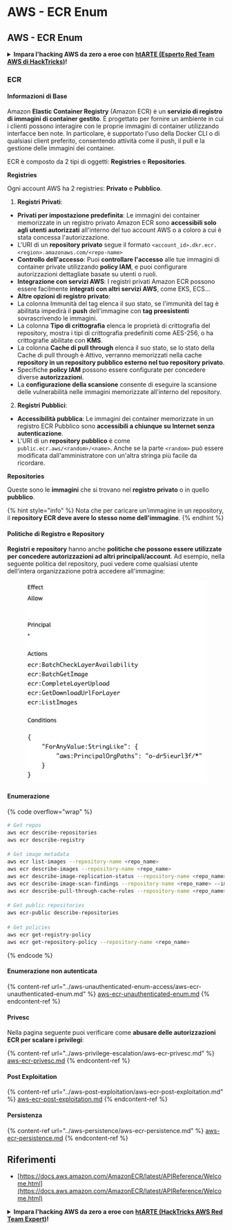 # AWS - ECR Enum

## AWS - ECR Enum

<details>

<summary><strong>Impara l'hacking AWS da zero a eroe con</strong> <a href="https://training.hacktricks.xyz/courses/arte"><strong>htARTE (Esperto Red Team AWS di HackTricks)</strong></a><strong>!</strong></summary>

Altri modi per supportare HackTricks:

* Se vuoi vedere la tua **azienda pubblicizzata su HackTricks** o **scaricare HackTricks in PDF** Controlla i [**PIANI DI ABBONAMENTO**](https://github.com/sponsors/carlospolop)!
* Ottieni il [**merchandising ufficiale PEASS & HackTricks**](https://peass.creator-spring.com)
* Scopri [**La Famiglia PEASS**](https://opensea.io/collection/the-peass-family), la nostra collezione di esclusivi [**NFT**](https://opensea.io/collection/the-peass-family)
* **Unisciti al** 💬 [**gruppo Discord**](https://discord.gg/hRep4RUj7f) o al [**gruppo telegram**](https://t.me/peass) o **seguici** su **Twitter** 🐦 [**@hacktricks\_live**](https://twitter.com/hacktricks\_live)**.**
* **Condividi i tuoi trucchi di hacking inviando PR a** [**HackTricks**](https://github.com/carlospolop/hacktricks) e [**HackTricks Cloud**](https://github.com/carlospolop/hacktricks-cloud) repos di github.

</details>

### ECR

#### Informazioni di Base

Amazon **Elastic Container Registry** (Amazon ECR) è un **servizio di registro di immagini di container gestito**. È progettato per fornire un ambiente in cui i clienti possono interagire con le proprie immagini di container utilizzando interfacce ben note. In particolare, è supportato l'uso della Docker CLI o di qualsiasi client preferito, consentendo attività come il push, il pull e la gestione delle immagini dei container.

ECR è composto da 2 tipi di oggetti: **Registries** e **Repositories**.

**Registries**

Ogni account AWS ha 2 registries: **Privato** e **Pubblico**.

1. **Registri Privati**:

* **Privati per impostazione predefinita**: Le immagini dei container memorizzate in un registro privato Amazon ECR sono **accessibili solo agli utenti autorizzati** all'interno del tuo account AWS o a coloro a cui è stata concessa l'autorizzazione.
* L'URI di un **repository privato** segue il formato `<account_id>.dkr.ecr.<region>.amazonaws.com/<repo-name>`
* **Controllo dell'accesso**: Puoi **controllare l'accesso** alle tue immagini di container private utilizzando **policy IAM**, e puoi configurare autorizzazioni dettagliate basate su utenti o ruoli.
* **Integrazione con servizi AWS**: I registri privati Amazon ECR possono essere facilmente **integrati con altri servizi AWS**, come EKS, ECS...
* **Altre opzioni di registro privato**:
* La colonna Immunità del tag elenca il suo stato, se l'immunità del tag è abilitata impedirà il **push** dell'immagine con **tag preesistenti** sovrascrivendo le immagini.
* La colonna **Tipo di crittografia** elenca le proprietà di crittografia del repository, mostra i tipi di crittografia predefiniti come AES-256, o ha crittografie abilitate con **KMS**.
* La colonna **Cache di pull through** elenca il suo stato, se lo stato della Cache di pull through è Attivo, verranno memorizzati nella cache **repository in un repository pubblico esterno nel tuo repository privato**.
* Specifiche **policy IAM** possono essere configurate per concedere diverse **autorizzazioni**.
* La **configurazione della scansione** consente di eseguire la scansione delle vulnerabilità nelle immagini memorizzate all'interno del repository.

2. **Registri Pubblici**:

* **Accessibilità pubblica**: Le immagini dei container memorizzate in un registro ECR Pubblico sono **accessibili a chiunque su Internet senza autenticazione**.
* L'URI di un **repository pubblico** è come `public.ecr.aws/<random>/<name>`. Anche se la parte `<random>` può essere modificata dall'amministratore con un'altra stringa più facile da ricordare.

**Repositories**

Queste sono le **immagini** che si trovano nel **registro privato** o in quello **pubblico**.

{% hint style="info" %}
Nota che per caricare un'immagine in un repository, il **repository ECR deve avere lo stesso nome dell'immagine**.
{% endhint %}

#### Politiche di Registro e Repository

**Registri e repository** hanno anche **politiche che possono essere utilizzate per concedere autorizzazioni ad altri principali/account**. Ad esempio, nella seguente politica del repository, puoi vedere come qualsiasi utente dell'intera organizzazione potrà accedere all'immagine:

<figure><img src="../../../.gitbook/assets/image (280).png" alt=""><figcaption></figcaption></figure>

#### Enumerazione

{% code overflow="wrap" %}
```bash
# Get repos
aws ecr describe-repositories
aws ecr describe-registry

# Get image metadata
aws ecr list-images --repository-name <repo_name>
aws ecr describe-images --repository-name <repo_name>
aws ecr describe-image-replication-status --repository-name <repo_name> --image-id <image_id>
aws ecr describe-image-scan-findings --repository-name <repo_name> --image-id <image_id>
aws ecr describe-pull-through-cache-rules --repository-name <repo_name> --image-id <image_id>

# Get public repositories
aws ecr-public describe-repositories

# Get policies
aws ecr get-registry-policy
aws ecr get-repository-policy --repository-name <repo_name>
```
{% endcode %}

#### Enumerazione non autenticata

{% content-ref url="../aws-unauthenticated-enum-access/aws-ecr-unauthenticated-enum.md" %}
[aws-ecr-unauthenticated-enum.md](../aws-unauthenticated-enum-access/aws-ecr-unauthenticated-enum.md)
{% endcontent-ref %}

#### Privesc

Nella pagina seguente puoi verificare come **abusare delle autorizzazioni ECR per scalare i privilegi**:

{% content-ref url="../aws-privilege-escalation/aws-ecr-privesc.md" %}
[aws-ecr-privesc.md](../aws-privilege-escalation/aws-ecr-privesc.md)
{% endcontent-ref %}

#### Post Exploitation

{% content-ref url="../aws-post-exploitation/aws-ecr-post-exploitation.md" %}
[aws-ecr-post-exploitation.md](../aws-post-exploitation/aws-ecr-post-exploitation.md)
{% endcontent-ref %}

#### Persistenza

{% content-ref url="../aws-persistence/aws-ecr-persistence.md" %}
[aws-ecr-persistence.md](../aws-persistence/aws-ecr-persistence.md)
{% endcontent-ref %}

## Riferimenti

* [https://docs.aws.amazon.com/AmazonECR/latest/APIReference/Welcome.html](https://docs.aws.amazon.com/AmazonECR/latest/APIReference/Welcome.html)

<details>

<summary><strong>Impara l'hacking AWS da zero a eroe con</strong> <a href="https://training.hacktricks.xyz/courses/arte"><strong>htARTE (HackTricks AWS Red Team Expert)</strong></a><strong>!</strong></summary>

Altri modi per supportare HackTricks:

* Se vuoi vedere la tua **azienda pubblicizzata in HackTricks** o **scaricare HackTricks in PDF** Controlla i [**PIANI DI ABBONAMENTO**](https://github.com/sponsors/carlospolop)!
* Ottieni il [**merchandising ufficiale PEASS & HackTricks**](https://peass.creator-spring.com)
* Scopri [**The PEASS Family**](https://opensea.io/collection/the-peass-family), la nostra collezione di [**NFT esclusivi**](https://opensea.io/collection/the-peass-family)
* **Unisciti al** 💬 [**gruppo Discord**](https://discord.gg/hRep4RUj7f) o al [**gruppo telegram**](https://t.me/peass) o **seguici** su **Twitter** 🐦 [**@hacktricks\_live**](https://twitter.com/hacktricks\_live)**.**
* **Condividi i tuoi trucchi di hacking inviando PR ai** [**HackTricks**](https://github.com/carlospolop/hacktricks) e [**HackTricks Cloud**](https://github.com/carlospolop/hacktricks-cloud) github repos.

</details>
